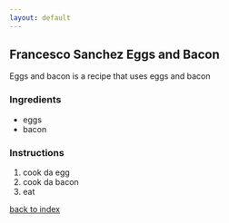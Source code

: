 ```yaml
---
layout: default
---
```


<!---
This is a comment. Note the triple dash to start, but double to end
-->

## Francesco Sanchez Eggs and Bacon
<!---
Put your name or github username somewhere
-->


Eggs and bacon is a recipe that uses eggs and bacon

### Ingredients
- eggs
- bacon

### Instructions
1. cook da egg
2. cook da bacon
3. eat 


<!--
Keep this link to return to the index
-->
[back to index](../)